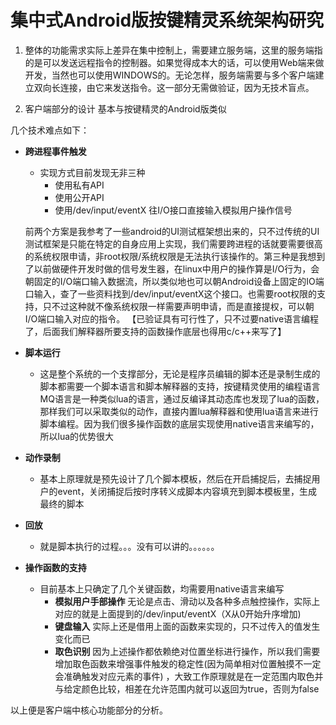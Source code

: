 
# 集中式Android版按键精灵系统架构研究

1. 整体的功能需求实际上差异在集中控制上，需要建立服务端，这里的服务端指的是可以发送远程指令的控制器。如果觉得成本大的话，可以使用Web端来做开发，当然也可以使用WINDOWS的。无论怎样，服务端需要与多个客户端建立双向长连接，由它来发送指令。这一部分无需做验证，因为无技术盲点。

2. 客户端部分的设计 基本与按键精灵的Android版类似

几个技术难点如下：

- **跨进程事件触发**
	- 实现方式目前发现无非三种
		- 使用私有API
		- 使用公开API
		- 使用/dev/input/eventX 往I/O接口直接输入模拟用户操作信号
	
	前两个方案是我参考了一些android的UI测试框架想出来的，只不过传统的UI测试框架是只能在特定的自身应用上实现，我们需要跨进程的话就要需要很高的系统权限申请，非root权限/系统权限是无法执行该操作的。第三种是我想到了以前做硬件开发时做的信号发生器，在linux中用户的操作算是I/O行为，会朝固定的I/O端口输入数据流，所以类似地也可以朝Android设备上固定的IO端口输入，查了一些资料找到/dev/input/eventX这个接口。也需要root权限的支持，只不过这种就不像系统权限一样需要声明申请，而是直接提权，可以朝I/O端口输入对应的指令。
【已验证具有可行性了，只不过要native语言编程了，后面我们解释器所要支持的函数操作底层也得用c/c++来写了】

- **脚本运行**
	- 这是整个系统的一个支撑部分，无论是程序员编辑的脚本还是录制生成的脚本都需要一个脚本语言和脚本解释器的支持，按键精灵使用的编程语言MQ语言是一种类似lua的语言，通过反编译其动态库也发现了lua的函数，那样我们可以采取类似的动作，直接内置lua解释器和使用lua语言来进行脚本编程。因为我们很多操作函数的底层实现使用native语言来编写的，所以lua的优势很大
	
- **动作录制**
	- 基本上原理就是预先设计了几个脚本模板，然后在开启捕捉后，去捕捉用户的event，关闭捕捉后按时序转义成脚本内容填充到脚本模板里，生成最终的脚本
- **回放**
	- 就是脚本执行的过程。。。没有可以讲的。。。。。。
- **操作函数的支持**
	- 目前基本上只确定了几个关键函数，均需要用native语言来编写
		- **模拟用户手部操作** 无论是点击、滑动以及各种多点触控操作，实际上对应的就是上面提到的/dev/input/eventX（X从0开始升序增加)
		- **键盘输入** 实际上还是借用上面的函数来实现的，只不过传入的值发生变化而已
		- **取色识别** 因为上述操作都依赖绝对位置坐标进行操作，所以我们需要增加取色函数来增强事件触发的稳定性(因为简单相对位置触摸不一定会准确触发对应元素的事件) ，大致工作原理就是在一定范围内取色并与给定颜色比较，相差在允许范围内就可以返回为true，否则为false

以上便是客户端中核心功能部分的分析。